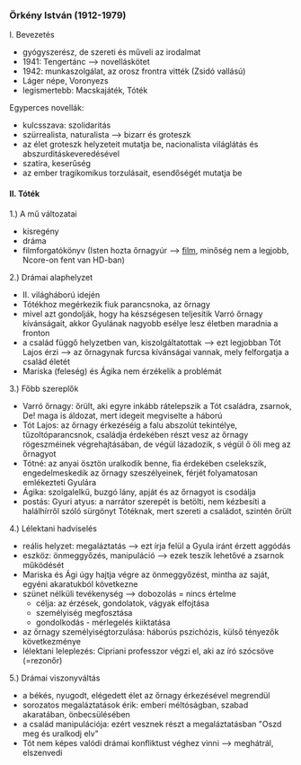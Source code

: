 ### Örkény István (1912-1979)

I. Bevezetés
- gyógyszerész, de szereti és műveli az irodalmat
- 1941: Tengertánc --> novelláskötet
- 1942: munkaszolgálat, az orosz frontra vitték (Zsidó vallású)
- Láger népe, Voronyezs
- legismertebb: Macskajáték, Tóték

Egyperces novellák:
- kulcsszava: szolidaritás
- szürrealista, naturalista --> bizarr és groteszk
- az élet groteszk helyzeteit mutatja be, nacionalista világlátás és abszurditáskeveredésével
- szatíra, keserűség
- az ember tragikomikus torzulásait, esendőségét mutatja be

#### II. Tóték

1.) A mű változatai
- kisregény
- dráma
- filmforgatókönyv (Isten hozta őrnagyúr --> [film](https://videa.hu/videok/film-animacio/isten-hozta-klasszikus-GMfa22tg66TaNIeT), minőség nem a legjobb, Ncore-on fent van HD-ban)

2.) Drámai alaphelyzet
- II. világháború idején
- Tótékhoz megérkezik fiuk parancsnoka, az őrnagy
- mivel azt gondolják, hogy ha készségesen teljesítik Varró őrnagy kívánságait, akkor Gyulának nagyobb esélye lesz életben maradnia a fronton
- a család függő helyzetben van, kiszolgáltatottak --> ezt legjobban Tót Lajos érzi --> az őrnagynak furcsa kívánságai vannak, mely felforgatja a család életét
- Mariska (feleség) és Ágika nem érzékelik a problémát

3.) Főbb szereplők
- Varró őrnagy: őrült, aki egyre inkább rátelepszik a Tót családra, zsarnok, De! maga is áldozat, mert idegeit megviselte a háború
- Tót Lajos: az őrnagy érkezéséig a falu abszolút tekintélye, tűzoltóparancsnok, családja érdekében részt vesz az őrnagy rögeszméinek végrehajtásában, de végül lázadozik, s végül ő öli meg az őrnagyot
- Tótné: az anyai ösztön uralkodik benne, fia érdekében cselekszik, engedelmeskedik az őrnagy szeszélyeinek, férjét folyamatosan emlékezteti Gyulára
- Ágika: szolgalelkű, buzgó lány, apját és az őrnagyot is csodálja
- postás: Gyuri atyus: a narrátor szerepét is betölti, nem kézbesíti a halálhírről szóló sürgönyt Tótéknak, mert szereti a családot, szintén őrült

4.) Lélektani hadviselés
- reális helyzet: megaláztatás --> ezt írja felül a Gyula iránt érzett aggódás
- eszköz: önmeggyőzés, manipuláció --> ezek teszik lehetővé a zsarnok működését
- Mariska és Ági úgy hajtja végre az önmeggyőzést, mintha az saját, egyéni akaratukból következne
- szünet nélküli tevékenység --> dobozolás = nincs értelme
	- célja: az érzések, gondolatok, vágyak elfojtása
	- személyiség megfosztása
	- gondolkodás - mérlegelés kiiktatása
- az őrnagy személyiségtorzulása: háborús pszichózis, külső tényezők következménye
- lélektani leleplezés: Cipriani professzor végzi el, aki az író szócsöve (=rezonőr)

5.) Drámai viszonyváltás
- a békés, nyugodt, elégedett élet az őrnagy érkezésével megrendül
- sorozatos megaláztatások érik: emberi méltóságban, szabad akaratában, önbecsülésében
- a család manipulációja: ezért vesznek részt a megaláztatásban "Oszd meg és uralkodj elv"
- Tót nem képes valódi drámai konfliktust véghez vinni --> meghátrál, elszenvedi
